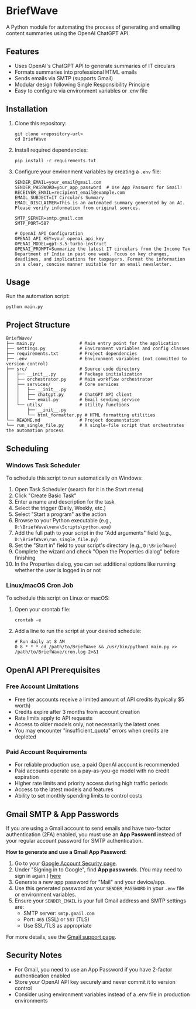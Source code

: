 # BriefWave

A Python module for automating the process of generating and emailing content summaries using the OpenAI ChatGPT API.

## Features

- Uses OpenAI's ChatGPT API to generate summaries of IT circulars
- Formats summaries into professional HTML emails
- Sends emails via SMTP (supports Gmail)
- Modular design following Single Responsibility Principle
- Easy to configure via environment variables or .env file

## Installation

1. Clone this repository:
   ```
   git clone <repository-url>
   cd BriefWave
   ```

2. Install required dependencies:
   ```
   pip install -r requirements.txt
   ```

3. Configure your environment variables by creating a `.env` file:
   ```
   SENDER_EMAIL=your_email@gmail.com
   SENDER_PASSWORD=your_app_password  # Use App Password for Gmail!
   RECEIVER_EMAIL=recipient_email@example.com
   EMAIL_SUBJECT=IT Circulars Summary
   EMAIL_DISCLAIMER=This is an automated summary generated by an AI. Please verify information from original sources.
   
   SMTP_SERVER=smtp.gmail.com
   SMTP_PORT=587
   
   # OpenAI API Configuration
   OPENAI_API_KEY=your_openai_api_key
   OPENAI_MODEL=gpt-3.5-turbo-instruct
   OPENAI_PROMPT=Summarize the latest IT circulars from the Income Tax Department of India in past one week. Focus on key changes, deadlines, and implications for taxpayers. Format the information in a clear, concise manner suitable for an email newsletter.
   ```

## Usage

Run the automation script:

```
python main.py
```

## Project Structure

```
BriefWave/
├── main.py                 # Main entry point for the application
├── settings.py             # Environment variables and config classes
├── requirements.txt        # Project dependencies
├── .env                    # Environment variables (not committed to version control)
├── src/                    # Source code directory
│   ├── __init__.py         # Package initialization
│   ├── orchestrator.py     # Main workflow orchestrator
│   ├── services/           # Core services
│   │   ├── __init__.py
│   │   ├── chatgpt.py      # ChatGPT API client
│   │   └── email.py        # Email sending service
│   └── utils/              # Utility functions
│       ├── __init__.py
│       └── html_formatter.py # HTML formatting utilities
└── README.md               # Project documentation
└── run_single_file.py      # A single-file script that orchestrates the automation process
```

## Scheduling

### Windows Task Scheduler

To schedule this script to run automatically on Windows:

1. Open Task Scheduler (search for it in the Start menu)
2. Click "Create Basic Task"
3. Enter a name and description for the task
4. Select the trigger (Daily, Weekly, etc.)
5. Select "Start a program" as the action
6. Browse to your Python executable (e.g., `D:\BriefWave\venv\Scripts\python.exe`)
7. Add the full path to your script in the "Add arguments" field (e.g., `D:\BriefWave\run_single_file.py`)
8. Set the "Start in" field to your script's directory (e.g., `D:\BriefWave`)
9. Complete the wizard and check "Open the Properties dialog" before finishing
10. In the Properties dialog, you can set additional options like running whether the user is logged in or not

### Linux/macOS Cron Job

To schedule this script on Linux or macOS:

1. Open your crontab file:
   ```
   crontab -e
   ```

2. Add a line to run the script at your desired schedule:
   ```
   # Run daily at 8 AM
   0 8 * * * cd /path/to/BriefWave && /usr/bin/python3 main.py >> /path/to/BriefWave/cron.log 2>&1
   ```

## OpenAI API Prerequisites

### Free Account Limitations
- Free tier accounts receive a limited amount of API credits (typically $5 worth)
- Credits expire after 3 months from account creation
- Rate limits apply to API requests
- Access to older models only, not necessarily the latest ones
- You may encounter "insufficient_quota" errors when credits are depleted

### Paid Account Requirements
- For reliable production use, a paid OpenAI account is recommended
- Paid accounts operate on a pay-as-you-go model with no credit expiration
- Higher rate limits and priority access during high traffic periods
- Access to the latest models and features
- Ability to set monthly spending limits to control costs

## Gmail SMTP & App Passwords

If you are using a Gmail account to send emails and have two-factor authentication (2FA) enabled, you must use an **App Password** instead of your regular account password for SMTP authentication.

**How to generate and use a Gmail App Password:**

1. Go to your [Google Account Security page](https://myaccount.google.com/security).
2. Under "Signing in to Google", find **App passwords**. (You may need to sign in again.) [here](https://support.google.com/accounts/answer/185833?hl=en)
3. Generate a new app password for "Mail" and your device/app.
4. Use this generated password as your `SENDER_PASSWORD` in your `.env` file or environment variables.
5. Ensure your `SENDER_EMAIL` is your full Gmail address and SMTP settings are:
   - SMTP server: `smtp.gmail.com`
   - Port: `465` (SSL) or `587` (TLS)
   - Use SSL/TLS as appropriate

For more details, see the [Gmail support page](https://support.google.com/mail/?p=InvalidSecondFactor).

## Security Notes

- For Gmail, you need to use an App Password if you have 2-factor authentication enabled
- Store your OpenAI API key securely and never commit it to version control
- Consider using environment variables instead of a .env file in production environments
